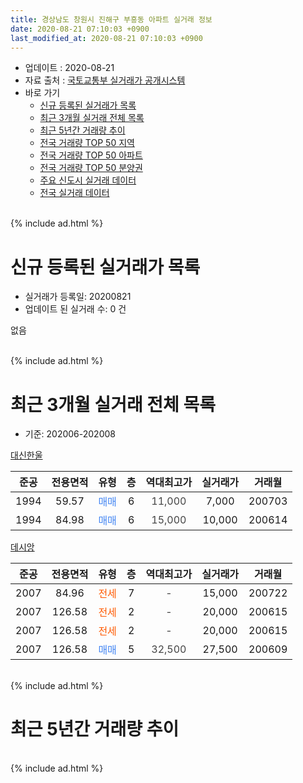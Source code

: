 ```yaml
---
title: 경상남도 창원시 진해구 부흥동 아파트 실거래 정보
date: 2020-08-21 07:10:03 +0900
last_modified_at: 2020-08-21 07:10:03 +0900
---
```


* 업데이트 : 2020-08-21
* 자료 출처 : [국토교통부 실거래가 공개시스템](http://rt.molit.go.kr)
* 바로 가기
    * [신규 등록된 실거래가 목록](#신규-등록된-실거래가-목록)
    * [최근 3개월 실거래 전체 목록](#최근-3개월-실거래-전체-목록)
    * [최근 5년간 거래량 추이](#최근-5년간-거래량-추이)
    * [전국 거래량 TOP 50 지역](https://inasie.github.io/apt-trade-info/최근-3개월-전국에서-가장-거래가-많이-발생한-지역)
    * [전국 거래량 TOP 50 아파트](https://inasie.github.io/apt-trade-info/최근-3개월-전국에서-가장-거래가-많이-발생한-아파트)
    * [전국 거래량 TOP 50 분양권](https://inasie.github.io/apt-trade-info/최근-3개월-전국에서-가장-거래가-많이-발생한-분양권)
    * [주요 신도시 실거래 데이터](https://inasie.github.io/apt-trade-info/주요-신도시)
    * [전국 실거래 데이터](https://inasie.github.io/apt-trade-info/전국)
<br>
{% include ad.html %}
<br>

# 신규 등록된 실거래가 목록
* 실거래가 등록일: 20200821
* 업데이트 된 실거래 수: 0 건

없음

<br>
{% include ad.html %}
<br>

# 최근 3개월 실거래 전체 목록
* 기준: 202006-202008


[대신한울](https://search.naver.com/search.naver?query=%EA%B2%BD%EC%83%81%EB%82%A8%EB%8F%84+%EC%B0%BD%EC%9B%90%EC%8B%9C+%EC%A7%84%ED%95%B4%EA%B5%AC+%EB%B6%80%ED%9D%A5%EB%8F%99+%EB%8C%80%EC%8B%A0%ED%95%9C%EC%9A%B8)

|준공|전용면적|유형|층|역대최고가|실거래가|거래월|
|:---:|:---:|:---:|:---:|:---:|:---:|:---:|
|1994|59.57|<span style="color:#4285f3">매매</span>|6|<span style="color:#444444">11,000</span>|7,000|200703|
|1994|84.98|<span style="color:#4285f3">매매</span>|6|<span style="color:#444444">15,000</span>|10,000|200614|

[데시앙](https://search.naver.com/search.naver?query=%EA%B2%BD%EC%83%81%EB%82%A8%EB%8F%84+%EC%B0%BD%EC%9B%90%EC%8B%9C+%EC%A7%84%ED%95%B4%EA%B5%AC+%EB%B6%80%ED%9D%A5%EB%8F%99+%EB%8D%B0%EC%8B%9C%EC%95%99)

|준공|전용면적|유형|층|역대최고가|실거래가|거래월|
|:---:|:---:|:---:|:---:|:---:|:---:|:---:|
|2007|84.96|<span style="color:#ff5a00">전세</span>|7|<span style="color:#444444">-</span>|15,000|200722|
|2007|126.58|<span style="color:#ff5a00">전세</span>|2|<span style="color:#444444">-</span>|20,000|200615|
|2007|126.58|<span style="color:#ff5a00">전세</span>|2|<span style="color:#444444">-</span>|20,000|200615|
|2007|126.58|<span style="color:#4285f3">매매</span>|5|<span style="color:#444444">32,500</span>|27,500|200609|


<br>
{% include ad.html %}
<br>

# 최근 5년간 거래량 추이


<div style="width:100%;">
    <canvas id="deal_progress" height="200"></canvas>
</div>

<script>
new Chart(document.getElementById("deal_progress"), {
    type: 'line',
    data: {
        labels: ['201508','201509','201510','201511','201512','201601','201602','201603','201604','201605','201606','201607','201608','201609','201610','201611','201612','201701','201702','201703','201704','201705','201706','201707','201708','201709','201710','201711','201712','201801','201802','201803','201804','201805','201806','201807','201808','201809','201810','201811','201812','201901','201902','201903','201904','201905','201906','201907','201908','201909','201910','201911','201912','202001','202002','202003','202004','202005','202006','202007','202008'],
        datasets: [{
            label: '매매',
            pointRadius: 1,
            data: [1, 3, 4, 2, 1, 1, 1, 1, 2, 1, 1, 0, 3, 2, 3, 1, 1, 2, 1, 2, 0, 1, 0, 0, 0, 0, 0, 0, 1, 0, 0, 2, 1, 0, 1, 1, 1, 0, 1, 1, 0, 0, 0, 0, 1, 1, 1, 0, 2, 0, 0, 1, 2, 0, 2, 2, 1, 2, 2, 1, 0],
            borderColor: "rgba(255, 201, 14, 1)",
            backgroundColor: "rgba(255, 201, 14, 0.5)",
            fill: false,
            lineTension: 0
        },{
            label: '전월세',
            pointRadius: 1,
            data: [0, 1, 1, 1, 1, 3, 0, 0, 0, 1, 1, 0, 0, 0, 0, 0, 0, 0, 3, 2, 0, 1, 1, 0, 0, 0, 0, 3, 1, 2, 0, 0, 0, 0, 1, 0, 0, 1, 0, 1, 0, 0, 0, 1, 1, 2, 0, 0, 0, 0, 1, 0, 0, 0, 1, 2, 0, 0, 2, 1, 0],
            borderColor: "rgba(0, 141, 185, 1)",
            backgroundColor: "rgba(0, 141, 185, 0.5)",
            fill: false,
            lineTension: 0
        }
        ]
    },
    options: {
        responsive: true,
        title: {
            display: false
        },
        tooltips: {
            mode: 'index',
            intersect: false
        },
        hover: {
            mode: 'nearest',
            intersect: true
        },
        scales: {
            xAxes: [{
                display: true,
                scaleLabel: {
                    display: true,
                    labelString: '년/월'
                }
            }],
            yAxes: [{
                display: true,
                ticks: {
                    suggestedMin: 0,
                },
                scaleLabel: {
                    display: true,
                    labelString: '실거래 수'
                }
            }]
        }
    }
});

</script>


<br>
{% include ad.html %}
<br>

